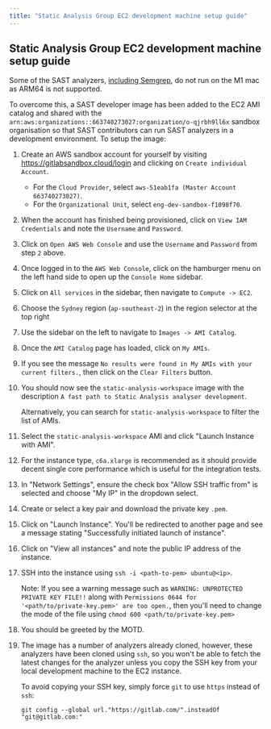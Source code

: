 ```yaml
---
title: "Static Analysis Group EC2 development machine setup guide"
---
```


## Static Analysis Group EC2 development machine setup guide

Some of the SAST analyzers, [including Semgrep](https://github.com/semgrep/semgrep/issues/2252), do not run on the M1 mac as ARM64 is not supported.

To overcome this, a SAST developer image has been added to the EC2 AMI catalog and shared with the `arn:aws:organizations::663740273027:organization/o-qjrbh9ll6x` sandbox organisation so that SAST contributors can run SAST analyzers in a development environment. To setup the image:

1. Create an AWS sandbox account for yourself by visiting https://gitlabsandbox.cloud/login and clicking on `Create individual Account`.
   - For the `Cloud Provider`, select `aws-51eab1fa (Master Account 663740273027)`.
   - For the `Organizational Unit`, select `eng-dev-sandbox-f1098f70`.
1. When the account has finished being provisioned, click on `View IAM Credentials` and note the `Username` and `Password`.
1. Click on `Open AWS Web Console` and use the `Username` and `Password` from step `2` above.
1. Once logged in to the `AWS Web Console`, click on the hamburger menu on the left hand side to open up the `Console Home` sidebar.
1. Click on `All services` in the sidebar, then navigate to `Compute -> EC2`.
1. Choose the `Sydney` region (`ap-southeast-2`) in the region selector at the top right
1. Use the sidebar on the left to navigate to `Images -> AMI Catalog`.
1. Once the `AMI Catalog` page has loaded, click on `My AMIs`.
1. If you see the message `No results were found in My AMIs with your current filters.`, then click on the `Clear Filters` button.
1. You should now see the `static-analysis-workspace` image with the description `A fast path to Static Analysis analyser development`.

   Alternatively, you can search for `static-analysis-workspace` to filter the list of AMIs.

1. Select the `static-analysis-workspace` AMI and click "Launch Instance with AMI".
1. For the instance type, `c6a.xlarge` is recommended as it should provide decent single core performance which is useful for the integration tests.
1. In "Network Settings", ensure the check box "Allow SSH traffic from" is selected and choose "My IP" in the dropdown select.
1. Create or select a key pair and download the private key `.pem`.
1. Click on "Launch Instance". You'll be redirected to another page and see a message stating "Successfully initiated launch of instance".
1. Click on "View all instances" and note the public IP address of the instance.
1. SSH into the instance using `ssh -i <path-to-pem> ubuntu@<ip>`.

   Note: If you see a warning message such as `WARNING: UNPROTECTED PRIVATE KEY FILE!!` along with `Permissions 0644 for '<path/to/private-key.pem>' are too open.`, then you'll need to change the mode of the file using `chmod 600 <path/to/private-key.pem>`

1. You should be greeted by the MOTD.
1. The image has a number of analyzers already cloned, however, these analyzers have been cloned using `ssh`, so you won't be able to fetch the latest changes for the analyzer unless you copy the SSH key from your local development machine to the EC2 instance.

   To avoid copying your SSH key, simply force `git` to use `https` instead of `ssh`:

   ```shell
   git config --global url."https://gitlab.com/".insteadOf "git@gitlab.com:"
   ```
